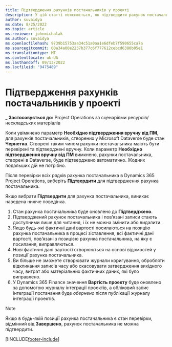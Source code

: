 ```yaml
---
title: Підтвердження рахунків постачальників у проекті
description: У цій статті пояснюється, як підтвердити рахунок постачальника проекту в Microsoft Dynamics 365 Project Operations, а також описується фінансовий вплив на підтвердження рахунка постачальника проекту.
author: suvaidya
ms.date: 8/25/2022
ms.topic: article
ms.reviewer: johnmichalak
ms.author: suvaidya
ms.openlocfilehash: 9739b15753aa34c51a0aa1e6dfeb7f590655ca7a
ms.sourcegitcommit: 60a34a00e2237b377c6f777612cebcd6380b05e1
ms.translationtype: MT
ms.contentlocale: uk-UA
ms.lasthandoff: 09/13/2022
ms.locfileid: "9475489"
---
```

# <a name="confirm-project-vendor-invoices"></a>Підтвердження рахунків постачальників у проекті

_ **Застосовується до:** Project Operations за сценаріями ресурсів/нескладських матеріалів

Коли увімкнено параметр **Необхідно підтвердження вручну від ПМ**, для рахунків постачальників, створених у Microsoft Dataverse буде стан **Чернетка**. Створені таким чином рахунки постачальника мають бути перевірені та підтверджені вручну. Коли параметр **Необхідно підтвердження вручну від ПМ** вимкнено, рахунки постачальника, створені в Dataverse, буде підтверджено автоматично. Жодних подальших дій не потрібно. 

Після перевірки всіх рядків рахунка постачальника в Dynamics 365 Project Operations, виберіть **Підтвердити** для підтвердження рахунка постачальника.

Якщо вибрати **Підтвердити** для рахунка постачальника, виникає наведена нижче поведінка.

1. Стан рахунка постачальника буде оновлено до **Підтверджено**.
1. Підтверджений рахунок постачальника і пов’язані записи стають доступними лише для читання, і їх не можна змінити або видалити.
1. Якщо будь-які фактичні дані вартості посилаються на позицію рахунка постачальника в процесі зіставлення, всі фактичні дані вартості, пов’язані з позицією рахунка постачальника, на яку є посилання, виправляються.
1. Нові фактичні дані вартості створюються на основі відомостей у позиції рахунка постачальника.
1. Ви більше не зможете створювати журнали коригування, обробляти відкликання записів часу або скасовувати затвердження вихідного часу, витрат або матеріальних фактичних даних, які було виправлено.
1. У Dynamics 365 Finance значення **Вартість проекту** буде оновлено за допомогою журналу інтеграції проектів, а обліковий запис інтеграції постачання буде *обернено* після публікації журналу інтеграції проектів.

> [!NOTE]
> Якщо в будь-якій позиції рахунка постачальника є стан перевірки, відмінний від **Завершено**, рахунок постачальника не можна підтвердити.

[!INCLUDE[footer-include](../includes/footer-banner.md)]

